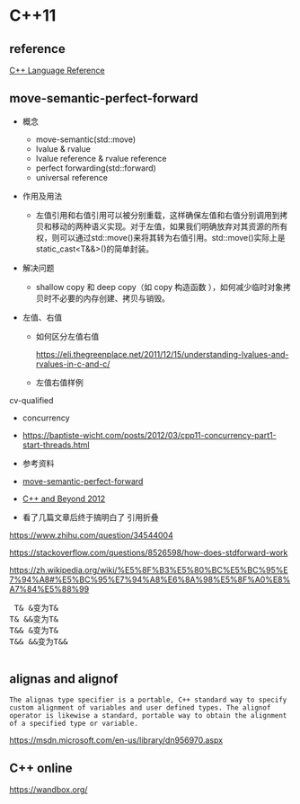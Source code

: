 C++11
====================
reference
--------------------

[C++ Language Reference](https://msdn.microsoft.com/en-us/library/3bstk3k5.aspx)


move-semantic-perfect-forward
--------------------

+ 概念
  * move-semantic(std::move)
  * lvalue & rvalue
  * lvalue reference & rvalue reference 
  * perfect forwarding(std::forward)
  * universal reference

+ 作用及用法
  * 左值引用和右值引用可以被分别重载，这样确保左值和右值分别调用到拷贝和移动的两种语义实现。对于左值，如果我们明确放弃对其资源的所有权，则可以通过std::move()来将其转为右值引用。std::move()实际上是static_cast<T&&>()的简单封装。
  
+ 解决问题

  * shallow copy 和 deep copy（如 copy 构造函数 ），如何减少临时对象拷贝时不必要的内存创建、拷贝与销毁。
  
+ 左值、右值
  
  * 如何区分左值右值
    
    https://eli.thegreenplace.net/2011/12/15/understanding-lvalues-and-rvalues-in-c-and-c/ 
     
  * 左值右值样例

cv-qualified

+ concurrency
 * https://baptiste-wicht.com/posts/2012/03/cpp11-concurrency-part1-start-threads.html


+ 参考资料

 * [move-semantic-perfect-forward](https://codinfox.github.io/dev/2014/06/03/move-semantic-perfect-forward/)

 * [C++ and Beyond 2012](https://channel9.msdn.com/Tags/cppbeyond+2012)
 
 
 * 看了几篇文章后终于搞明白了 引用折叠
 
 https://www.zhihu.com/question/34544004
 
 https://stackoverflow.com/questions/8526598/how-does-stdforward-work
 
 https://zh.wikipedia.org/wiki/%E5%8F%B3%E5%80%BC%E5%BC%95%E7%94%A8#%E5%BC%95%E7%94%A8%E6%8A%98%E5%8F%A0%E8%A7%84%E5%88%99
 
 <pre>
 T& &变为T&
T& &&变为T&
T&& &变为T&
T&& &&变为T&&
 </pre>



alignas and alignof
---------------------------
```
The alignas type specifier is a portable, C++ standard way to specify custom alignment of variables and user defined types. The alignof operator is likewise a standard, portable way to obtain the alignment of a specified type or variable.
```
https://msdn.microsoft.com/en-us/library/dn956970.aspx

C++ online
----------------------------

https://wandbox.org/
